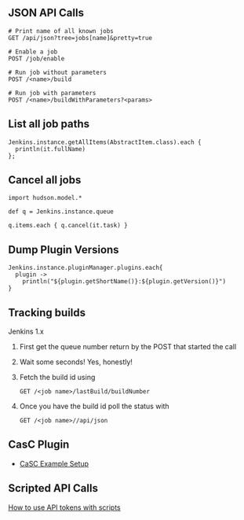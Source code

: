 ## JSON API Calls

    # Print name of all known jobs
    GET /api/json?tree=jobs[name]&pretty=true

    # Enable a job
    POST /job/enable

    # Run job without parameters
    POST /<name>/build

    # Run job with parameters
    POST /<name>/buildWithParameters?<params>

## List all job paths

    Jenkins.instance.getAllItems(AbstractItem.class).each {
  	  println(it.fullName)
    };
    
## Cancel all jobs

    import hudson.model.*
    
    def q = Jenkins.instance.queue
    
    q.items.each { q.cancel(it.task) }

## Dump Plugin Versions

    Jenkins.instance.pluginManager.plugins.each{
      plugin -> 
        println("${plugin.getShortName()}:${plugin.getVersion()}")
    }

## Tracking builds

Jenkins 1.x

1.  First get the queue number return by the POST that started the call
2.  Wait some seconds! Yes, honestly!
3.  Fetch the build id using

        GET /<job name>/lastBuild/buildNumber

4.  Once you have the build id poll the status with

        GET /<job name>//api/json


## CasC Plugin

- [CaSC Example Setup](https://ifritltd.com/2018/03/18/advanced-jenkins-setup-creating-jenkins-configuration-as-code-and-applying-changes-without-downtime-with-java-groovy-docker-vault-consul-template-and-jenkins-job/)

## Scripted API Calls

[How to use API tokens with scripts](https://wiki.jenkins.io/display/JENKINS/Authenticating+scripted+clients)

